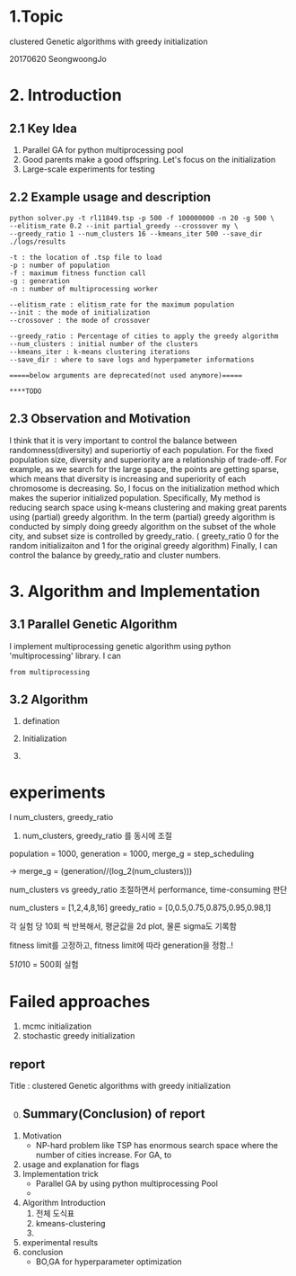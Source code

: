 # 1.Topic
clustered Genetic algorithms with greedy initialization

20170620 SeongwoongJo

# 2. Introduction
## 2.1 Key Idea
1. Parallel GA for python multiprocessing pool
2. Good parents make a good offspring. Let's focus on the initialization
3. Large-scale experiments for testing 

## 2.2 Example usage and description

```
python solver.py -t rl11849.tsp -p 500 -f 100000000 -n 20 -g 500 \
--elitism_rate 0.2 --init partial_greedy --crossover my \
--greedy_ratio 1 --num_clusters 16 --kmeans_iter 500 --save_dir ./logs/results

-t : the location of .tsp file to load
-p : number of population
-f : maximum fitness function call
-g : generation 
-n : number of multiprocessing worker

--elitism_rate : elitism_rate for the maximum population
--init : the mode of initialization
--crossover : the mode of crossover

--greedy_ratio : Percentage of cities to apply the greedy algorithm
--num_clusters : initial number of the clusters
--kmeans_iter : k-means clustering iterations
--save_dir : where to save logs and hyperpameter informations

=====below arguments are deprecated(not used anymore)=====

****TODO

```

## 2.3 Observation and Motivation
I think that it is very important to control the balance between randomness(diversity) and superiortiy of each population. For the fixed population size, diversity and superiority are a relationship of trade-off. For example, as we search for the large space, the points are getting sparse, which means that diversity is increasing and superiority of each chromosome is decreasing.
So, I focus on the initialization method which makes the superior initialized population. Specifically, My method is reducing search space using k-means clustering and making great parents using (partial) greedy algorithm. In the term (partial) greedy algorithm is conducted by simply doing greedy algorithm on the subset of the whole city, and subset size is controlled by greedy_ratio. ( greety_ratio 0 for the random initializaiton and 1 for the original greedy algorithm)
Finally, I can control the balance by greedy_ratio and cluster numbers.

# 3. Algorithm and Implementation
## 3.1 Parallel Genetic Algorithm
I implement multiprocessing genetic algorithm using python 'multiprocessing' library.
I can 
```
from multiprocessing
```

## 3.2 Algorithm
1. defination

2. Initialization
3. 

# experiments 
I num_clusters, greedy_ratio 


1. num_clusters, greedy_ratio 를 동시에 조절

population = 1000, generation = 1000, merge_g = step_scheduling

-> merge_g = (generation//(log_2(num_clusters)))

num_clusters vs greedy_ratio 조절하면서 performance, time-consuming 판단

num_clusters = [1,2,4,8,16]
greedy_ratio = [0,0.5,0.75,0.875,0.95,0.98,1]

각 실험 당 10회 씩 반복해서, 평균값을 2d plot, 물론 sigma도 기록함

fitness limit를 고정하고, fitness limit에 따라 generation을 정함..! 

5*10*10 = 500회 실험

# Failed approaches
1. mcmc initialization
2. stochastic greedy initialization


## report

Title : clustered Genetic algorithms with greedy initialization

0. Summary(Conclusion) of report
    - 
1. Motivation
    - NP-hard problem like TSP has enormous search space where the number of cities increase. For GA, to
2. usage and explanation for flags
3. Implementation trick
    - Parallel GA by using python multiprocessing Pool
    - 
4. Algorithm Introduction
    1. 전체 도식표
    2. kmeans-clustering
    3. 
5. experimental results
6. conclusion
    - BO,GA for hyperparameter optimization 
    
